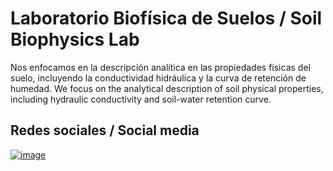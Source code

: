 # Laboratorio Biofísica de Suelos / Soil Biophysics Lab

Nos enfocamos en la descripción analítica en las propiedades físicas del suelo, incluyendo la conductividad hidráulica y la curva de retención de humedad.
We focus on the analytical description of soil physical properties, including hydraulic conductivity and soil-water retention curve.


## Redes sociales / Social media

[![image](https://img.shields.io/badge/Instagram-E4405F?style=for-the-badge&logo=instagram&logoColor=white)](https://www.instagram.com/soilbiophysicslab/)



